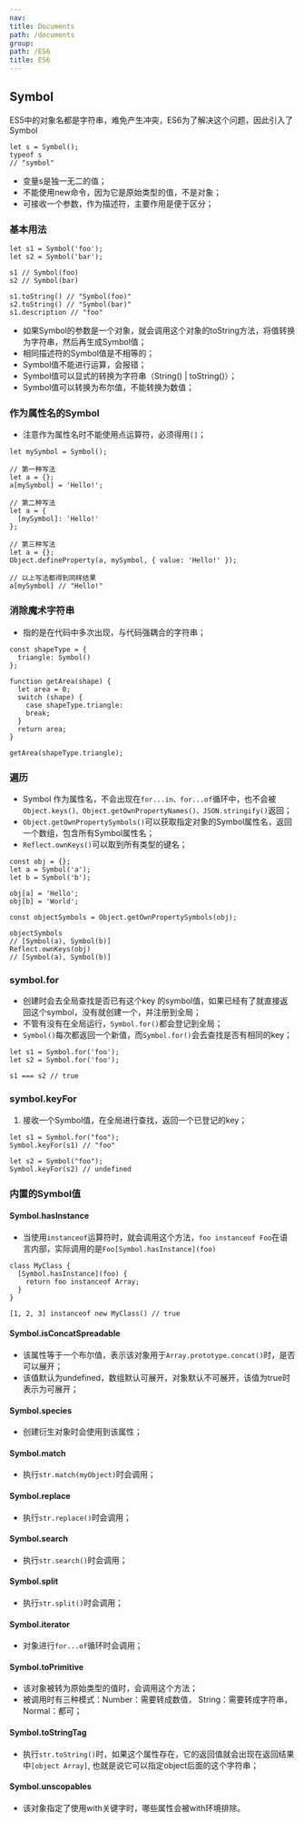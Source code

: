 ```yaml
---
nav:
title: Documents
path: /documents
group:
path: /ES6
title: ES6
---
```


## Symbol
ES5中的对象名都是字符串，难免产生冲突，ES6为了解决这个问题，因此引入了Symbol
```tsx | pure
let s = Symbol();
typeof s
// "symbol"
```
- 变量s是独一无二的值；
- 不能使用new命令，因为它是原始类型的值，不是对象；
- 可接收一个参数，作为描述符，主要作用是便于区分；
### 基本用法
```tsx | pure
let s1 = Symbol('foo');
let s2 = Symbol('bar');

s1 // Symbol(foo)
s2 // Symbol(bar)

s1.toString() // "Symbol(foo)"
s2.toString() // "Symbol(bar)"
s1.description // "foo"
```
- 如果Symbol的参数是一个对象，就会调用这个对象的toString方法，将值转换为字符串，然后再生成Symbol值；
- 相同描述符的Symbol值是不相等的；
- Symbol值不能进行运算，会报错；
- Symbol值可以显式的转换为字符串（String() | toString()）；
- Symbol值可以转换为布尔值，不能转换为数值；

### 作为属性名的Symbol
- 注意作为属性名时不能使用点运算符，必须得用`[]`；
```tsx | pure
let mySymbol = Symbol();

// 第一种写法
let a = {};
a[mySymbol] = 'Hello!';

// 第二种写法
let a = {
  [mySymbol]: 'Hello!'
};

// 第三种写法
let a = {};
Object.defineProperty(a, mySymbol, { value: 'Hello!' });

// 以上写法都得到同样结果
a[mySymbol] // "Hello!"
```
### 消除魔术字符串
- 指的是在代码中多次出现，与代码强耦合的字符串；
```tsx | pure
const shapeType = {
  triangle: Symbol()
};

function getArea(shape) {
  let area = 0;
  switch (shape) {
    case shapeType.triangle:
    break;
  }
  return area;
}

getArea(shapeType.triangle);
```
### 遍历
- Symbol 作为属性名，不会出现在`for...in、for...of`循环中，也不会被`Object.keys()、Object.getOwnPropertyNames()、JSON.stringify()`返回；
- `Object.getOwnPropertySymbols()`可以获取指定对象的Symbol属性名，返回一个数组，包含所有Symbol属性名；
- `Reflect.ownKeys()`可以取到所有类型的键名；
```tsx | pure
const obj = {};
let a = Symbol('a');
let b = Symbol('b');

obj[a] = 'Hello';
obj[b] = 'World';

const objectSymbols = Object.getOwnPropertySymbols(obj);

objectSymbols
// [Symbol(a), Symbol(b)]
Reflect.ownKeys(obj)
// [Symbol(a), Symbol(b)]
```
### symbol.for
- 创建时会去全局查找是否已有这个key 的symbol值，如果已经有了就直接返回这个symbol，没有就创建一个，并注册到全局；
- 不管有没有在全局运行，`Symbol.for()`都会登记到全局；
- `Symbol()`每次都返回一个新值，而`Symbol.for()`会去查找是否有相同的key；
```tsx | pure
let s1 = Symbol.for('foo');
let s2 = Symbol.for('foo');

s1 === s2 // true
```

### symbol.keyFor
1. 接收一个Symbol值，在全局进行查找，返回一个已登记的key；
```tsx | pure
let s1 = Symbol.for("foo");
Symbol.keyFor(s1) // "foo"

let s2 = Symbol("foo");
Symbol.keyFor(s2) // undefined
```
### 内置的Symbol值
#### Symbol.hasInstance
- 当使用`instanceof`运算符时，就会调用这个方法，`foo instanceof Foo`在语言内部，实际调用的是`Foo[Symbol.hasInstance](foo)`
```tsx | pure
class MyClass {
  [Symbol.hasInstance](foo) {
    return foo instanceof Array;
  }
}

[1, 2, 3] instanceof new MyClass() // true
```
#### Symbol.isConcatSpreadable
- 该属性等于一个布尔值，表示该对象用于`Array.prototype.concat()`时，是否可以展开；
- 该值默认为undefined，数组默认可展开，对象默认不可展开，该值为true时表示为可展开；

#### Symbol.species
- 创建衍生对象时会使用到该属性；

#### Symbol.match
- 执行`str.match(myObject)`时会调用；

#### Symbol.replace
- 执行`str.replace()`时会调用；

#### Symbol.search
- 执行`str.search()`时会调用；

#### Symbol.split
- 执行`str.split()`时会调用；

#### Symbol.iterator
- 对象进行`for...of`循环时会调用；

#### Symbol.toPrimitive
- 该对象被转为原始类型的值时，会调用这个方法；
- 被调用时有三种模式：Number：需要转成数值， String：需要转成字符串， Normal：都可；

#### Symbol.toStringTag
- 执行`str.toString()`时，如果这个属性存在，它的返回值就会出现在返回结果中`[object Array]`, 也就是说它可以指定object后面的这个字符串；

#### Symbol.unscopables
- 该对象指定了使用with关键字时，哪些属性会被with环境排除。


